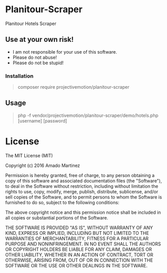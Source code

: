 # Planitour-Scraper
Planitour Hotels Scraper


## Use at your own risk!
* I am not responsible for your use of this software.
* Please do not abuse!
* Please do not be stupid!


### Installation

> composer require projectivemotion/planitour-scraper

## Usage

> php -f vendor/projectivemotion/planitour-scraper/demo/hotels.php [username] [password]

# License
The MIT License (MIT)

Copyright (c) 2016 Amado Martinez

Permission is hereby granted, free of charge, to any person obtaining a copy
of this software and associated documentation files (the "Software"), to deal
in the Software without restriction, including without limitation the rights
to use, copy, modify, merge, publish, distribute, sublicense, and/or sell
copies of the Software, and to permit persons to whom the Software is
furnished to do so, subject to the following conditions:

The above copyright notice and this permission notice shall be included in all
copies or substantial portions of the Software.

THE SOFTWARE IS PROVIDED "AS IS", WITHOUT WARRANTY OF ANY KIND, EXPRESS OR
IMPLIED, INCLUDING BUT NOT LIMITED TO THE WARRANTIES OF MERCHANTABILITY,
FITNESS FOR A PARTICULAR PURPOSE AND NONINFRINGEMENT. IN NO EVENT SHALL THE
AUTHORS OR COPYRIGHT HOLDERS BE LIABLE FOR ANY CLAIM, DAMAGES OR OTHER
LIABILITY, WHETHER IN AN ACTION OF CONTRACT, TORT OR OTHERWISE, ARISING FROM,
OUT OF OR IN CONNECTION WITH THE SOFTWARE OR THE USE OR OTHER DEALINGS IN THE
SOFTWARE.
